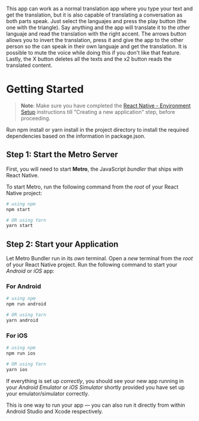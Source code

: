 This app can work as a normal translation app where you type your text and get the translation, but it is also capable of translating a conversation as both parts speak. Just select the languajes and press the play button (the one with the triangle). Say anything and the app will translate it to the other languaje and read the translation with the right accent. The arrows button allows you to invert the translation, press it and give the app to the other person so the can speak in their own languaje and get the translation. It is possible to mute the voice while doing this if you don't like that feature. Lastly, the X button deletes all the texts and the x2 button reads the translated content.

# Getting Started

>**Note**: Make sure you have completed the [React Native - Environment Setup](https://reactnative.dev/docs/environment-setup) instructions till "Creating a new application" step, before proceeding.

Run npm install or yarn install in the project directory to install the required dependencies based on the information in package.json.

## Step 1: Start the Metro Server

First, you will need to start **Metro**, the JavaScript _bundler_ that ships _with_ React Native.

To start Metro, run the following command from the _root_ of your React Native project:

```bash
# using npm
npm start

# OR using Yarn
yarn start
```

## Step 2: Start your Application

Let Metro Bundler run in its _own_ terminal. Open a _new_ terminal from the _root_ of your React Native project. Run the following command to start your _Android_ or _iOS_ app:

### For Android

```bash
# using npm
npm run android

# OR using Yarn
yarn android
```

### For iOS

```bash
# using npm
npm run ios

# OR using Yarn
yarn ios
```

If everything is set up _correctly_, you should see your new app running in your _Android Emulator_ or _iOS Simulator_ shortly provided you have set up your emulator/simulator correctly.

This is one way to run your app — you can also run it directly from within Android Studio and Xcode respectively.
